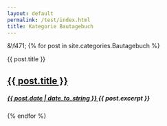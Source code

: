```yaml
---
layout: default
permalink: /test/index.html 
title: Kategorie Bautagebuch
---
```


<style>
    generiquote { 
       background-color: grey;
       color: white;
       text-align: center; 
       margin-left: 100px /*.4em*/
       width: 100%;
    }
generiquote:before {
   content: "\f471";
   background-color: #000;
   left: -100px;
   width: 100px;
   height: 100%;
   position: absolute;
}
</style>
&\f471;
{% for post in site.categories.Bautagebuch %} 

<div class="generiquote genericon genericon-{{ post.layout }}">
<span class="screen-reader-text">{{ post.title }}</span>
<h2 class="entry-title">
<a href="{{ post.url }}" rel="bookmark">{{ post.title }}</a>
</h2>
<h5 class="entry-date">
<a href="{{ post.url }}" title="{{ post.title }}" rel="bookmark">
<time class="entry-date" datetime="{{ post.date | date_to_string }}" pubdate>{{ post.date | date_to_string }} </time>
</a>
{{ post.excerpt }}
</h5>
</div>

{% endfor %}
